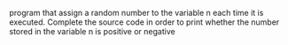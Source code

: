 program that assign a random number to the variable n each time it is executed. Complete the source code in order to print whether the number stored in the variable n is positive or negative
